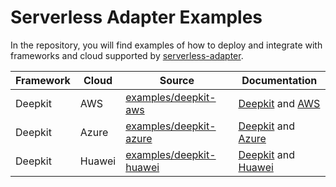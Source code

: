# Serverless Adapter Examples

In the repository, you will find examples of how to deploy and integrate with frameworks and cloud supported by [serverless-adapter](https://viniciusl.com.br/serverless-adapter/).

| Framework | Cloud  | Source                                               | Documentation                                                                                                                                                           |
|-----------|--------|------------------------------------------------------|-------------------------------------------------------------------------------------------------------------------------------------------------------------------------|
| Deepkit   | AWS    | [examples/deepkit-aws](./examples/deepkit-aws)       | [Deepkit](https://viniciusl.com.br/serverless-adapter/docs/main/frameworks/deepkit) and [AWS](https://viniciusl.com.br/serverless-adapter/docs/category/aws)            |
| Deepkit   | Azure  | [examples/deepkit-azure](./examples/deepkit-azure)   | [Deepkit](https://viniciusl.com.br/serverless-adapter/docs/main/frameworks/deepkit) and [Azure](https://viniciusl.com.br/serverless-adapter/docs/main/handlers/azure)   |
| Deepkit   | Huawei | [examples/deepkit-huawei](./examples/deepkit-huawei) | [Deepkit](https://viniciusl.com.br/serverless-adapter/docs/main/frameworks/deepkit) and [Huawei](https://viniciusl.com.br/serverless-adapter/docs/main/handlers/huawei) |

